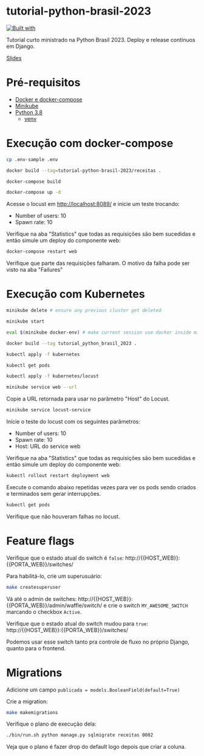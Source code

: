 # tutorial-python-brasil-2023

[![Built with](https://img.shields.io/badge/Built_with-Cookiecutter_Django_Rest-F7B633.svg)](https://github.com/agconti/cookiecutter-django-rest)

Tutorial curto ministrado na Python Brasil 2023. Deploy e release contínuos em Django.

[Slides](https://docs.google.com/presentation/d/1GfDuo623tmMp-SIYUc4P7vATusAZdCv4PM3SwaY5df0/edit?usp=sharing)

# Pré-requisitos

- [Docker e docker-compose](https://docs.docker.com/engine/install/)
- [Minikube](https://minikube.sigs.k8s.io/docs/start/)
- [Python 3.8](https://www.python.org/downloads/release/python-3818/)
  - [venv](https://docs.python.org/pt-br/3/library/venv.html)

# Execução com docker-compose

```sh
cp .env-sample .env
```

```sh
docker build --tag=tutorial-python-brasil-2023/receitas .
```

```sh
docker-compose build
```

```sh
docker-compose up -d
```

Acesse o locust em [http://localhost:8089/](http://localhost:8089/) e inicie um teste trocando:

- Number of users: 10
- Spawn rate: 10

Verifique na aba "Statistics" que todas as requisições são bem sucedidas e então simule um deploy do componente web:

```sh
docker-compose restart web
```

Verifique que parte das requisições falharam. O motivo da falha pode ser visto na aba "Failures"

# Execução com Kubernetes

```sh
minikube delete # ensure any previous cluster get deleted
```

```sh
minikube start
```

```sh
eval $(minikube docker-env) # make current session use docker inside minikube, need to run for every terminal session or minikube restart
```

```sh
docker build --tag tutorial_python_brasil_2023 .
```

```sh
kubectl apply -f kubernetes
```

```sh
kubectl get pods
```

```sh
kubectl apply -f kubernetes/locust
```

```sh
minikube service web --url
```

Copie a URL retornada para usar no parâmetro "Host" do Locust.

```sh
minikube service locust-service
```

Inicie o teste do locust com os seguintes parâmetros:

- Number of users: 10
- Spawn rate: 10
- Host: URL do service web 

Verifique na aba "Statistics" que todas as requisições são bem sucedidas e então simule um deploy do componente web: 

```sh
kubectl rollout restart deployment web
```

Execute o comando abaixo repetidas vezes para ver os pods sendo criados e terminados sem gerar interrupções.

```sh
kubectl get pods
```

Verifique que não houveram falhas no locust.

# Feature flags

Verifique que o estado atual do switch é `false`: http://{{HOST_WEB}}:{{PORTA_WEB}}/switches/

Para habilitá-lo, crie um superusuário:

```sh
make createsuperuser
```

Vá até o admin de switches: http://{{HOST_WEB}}:{{PORTA_WEB}}/admin/waffle/switch/ e crie o switch `MY_AWESOME_SWITCH` marcando o checkbox `Active`.

Verifique que o estado atual do switch mudou para `true`: http://{{HOST_WEB}}:{{PORTA_WEB}}/switches/

Podemos usar esse switch tanto pra controle de fluxo no próprio Django, quanto para o frontend.

# Migrations

Adicione um campo `publicada = models.BooleanField(default=True)`

Crie a migration:

```sh
make makemigrations
```

Verifique o plano de execução dela:

```sh
./bin/run.sh python manage.py sqlmigrate receitas 0002
```

Veja que o plano é fazer drop do default logo depois que criar a coluna.

